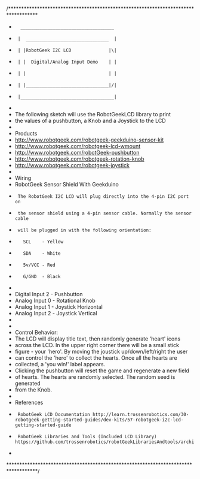 /***********************************************************************************
 *       ___________________________________
 *      |  _______________________________  |
 *      | |RobotGeek I2C LCD              |\|
 *      | |  Digital/Analog Input Demo    | |
 *      | |                               | |
 *      | |_______________________________|/|
 *      |___________________________________|
 *
 *  The following sketch will use the RobotGeekLCD library to print
 *  the values of a pushbutton, a Knob and a Joystick to the LCD
 *
 *  Products
 *    http://www.robotgeek.com/robotgeek-geekduino-sensor-kit
 *    http://www.robotgeek.com/robotgeek-lcd-wmount
 *    http://www.robotgeek.com/robotGeek-pushbutton
 *    http://www.robotgeek.com/robotgeek-rotation-knob
 *    http://www.robotgeek.com/robotgeek-joystick
 *  
 *  Wiring
 *    RobotGeek Sensor Shield With Geekduino
 *      The RobotGeek I2C LCD will plug directly into the 4-pin I2C port on
 *      the sensor shield using a 4-pin sensor cable. Normally the sensor cable
 *      will be plugged in with the following orientation:
 *        SCL    - Yellow
 *        SDA    - White
 *        5v/VCC - Red
 *        G/GND  - Black
 *  
 *   Digital Input  2 - Pushbutton       
 *   Analog Input 0 - Rotational Knob
 *   Analog Input 1 - Joystick Horizontal
 *   Analog Input 2 - Joystick Vertical
 *
 *
 *  Control Behavior:
 *    The LCD will display title text, then randomly generate 'heart' icons
 *    across the LCD. In the upper right corner there will be a small stick 
 *    figure - your 'hero'. By moving the joustick up/down/left/right the user
 *    can control the 'hero' to collect the hearts. Once all the hearts are
 *    collected, a 'you win!' label appears.
 *    Clicking the pushbutton will reset the game and regenerate a new field
 *    of hearts. The hearts are randomly selected. The random seed is generated
 *    from the Knob.
 * 
 *  References
 *      RobotGeek LCD Documentation http://learn.trossenrobotics.com/30-robotgeek-getting-started-guides/dev-kits/57-robotgeek-i2c-lcd-getting-started-guide
 *      RobotGeek Libraries and Tools (Included LCD Library) https://github.com/trossenrobotics/robotGeekLibrariesAndtools/archive/master.zip
 *  
 ***********************************************************************************/
